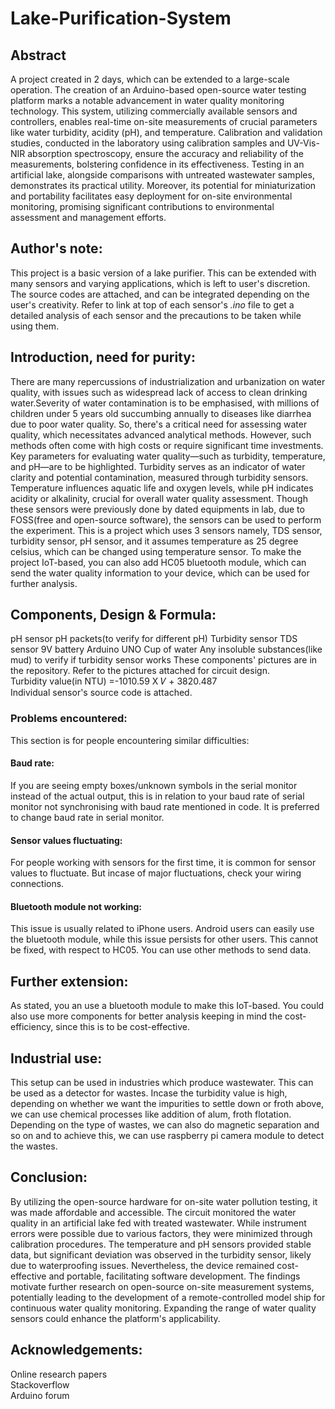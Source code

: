 # Lake-Purification-System
## Abstract
A project created in 2 days, which can be extended to a large-scale operation.
The creation of an Arduino-based open-source water testing platform marks a notable advancement in water quality monitoring technology. This system, utilizing commercially available sensors and controllers, enables real-time on-site measurements of crucial parameters like water turbidity, acidity (pH), and temperature. Calibration and validation studies, conducted in the laboratory using calibration samples and UV-Vis-NIR absorption spectroscopy, ensure the accuracy and reliability of the measurements, bolstering confidence in its effectiveness. Testing in an artificial lake, alongside comparisons with untreated wastewater samples, demonstrates its practical utility. Moreover, its potential for miniaturization and portability facilitates easy deployment for on-site environmental monitoring, promising significant contributions to environmental assessment and management efforts.

## Author's note:
This project is a basic version of a lake purifier. This can be extended with many sensors and varying applications, which is left to user's discretion. The source codes are attached, and can be integrated depending on the user's creativity. Refer to link at top of each sensor's <i>.ino</i> file to get a detailed analysis of each sensor and the precautions to be taken while using them.

## Introduction, need for purity:
There are many repercussions of industrialization and urbanization on water quality, with issues such as widespread lack of access to clean drinking water.Severity of water contamination is to be emphasised, with millions of children under 5 years old succumbing annually to diseases like diarrhea due to poor water quality.
So, there's a critical need for assessing water quality, which necessitates advanced analytical methods. However, such methods often come with high costs or require significant time investments. Key parameters for evaluating water quality—such as turbidity, temperature, and pH—are to be highlighted. Turbidity serves as an indicator of water clarity and potential contamination, measured through turbidity sensors. Temperature influences aquatic life and oxygen levels, while pH indicates acidity or alkalinity, crucial for overall water quality assessment.
Though these sensors were previously done by dated equipments in lab, due to FOSS(free and open-source software), the sensors can be used to perform the experiment.
This is a project which uses 3 sensors namely, TDS sensor, turbidity sensor, pH sensor, and it assumes temperature as 25 degree celsius, which can be changed using temperature sensor.
To make the project IoT-based, you can also add HC05 bluetooth module, which can send the water quality information to your device, which can be used for further analysis.
## Components, Design & Formula:
pH sensor
pH packets(to verify for different pH)
Turbidity sensor
TDS sensor
9V battery
Arduino UNO
Cup of water
Any insoluble substances(like mud) to verify if turbidity sensor works
These components' pictures are in the repository.
Refer to the pictures attached for circuit design.                      
Turbidity value(in NTU) =-1010.59 X 𝑉 + 3820.487                
Individual sensor's source code is attached.
### Problems encountered:
This section is for people encountering similar difficulties:
#### Baud rate:
If you are seeing empty boxes/unknown symbols in the serial monitor instead of the actual output, this is in relation to your baud rate of serial monitor not synchronising with baud rate mentioned in code. It is preferred to change baud rate in serial monitor.
#### Sensor values fluctuating:
For people working with sensors for the first time, it is common for sensor values to fluctuate. But incase of major fluctuations, check your wiring connections.
#### Bluetooth module not working:
This issue is usually related to iPhone users. Android users can easily use the bluetooth module, while this issue persists for other users. This cannot be fixed, with respect to HC05. You can use other methods to send data.
## Further extension:
As stated, you an use a bluetooth module to make this IoT-based. You could also use more components for better analysis keeping in mind the cost-efficiency, since this is to be cost-effective.
## Industrial use:
This setup can be used in industries which produce wastewater. This can be used as a detector for wastes. Incase the turbidity value is high, depending on whether we want the impurities to settle down or froth above, we can use chemical processes like addition of alum, froth flotation. Depending on the type of wastes, we can also do magnetic separation and so on and to achieve this, we can use raspberry pi camera module to detect the wastes. 
## Conclusion:
By utilizing the open-source hardware for on-site water pollution testing, it was made affordable and accessible. The circuit monitored the water quality in an artificial lake fed with treated wastewater. While instrument errors were possible due to various factors, they were minimized through calibration procedures. The temperature and pH sensors provided stable data, but significant deviation was observed in the turbidity sensor, likely due to waterproofing issues. Nevertheless, the device remained cost-effective and portable, facilitating software development. The findings motivate further research on open-source on-site measurement systems, potentially leading to the development of a remote-controlled model ship for continuous water quality monitoring. Expanding the range of water quality sensors could enhance the platform's applicability.
## Acknowledgements:
Online research papers            
Stackoverflow         
Arduino forum
